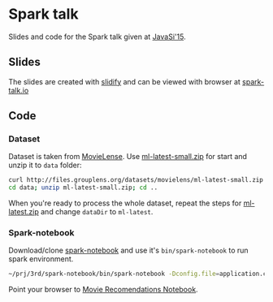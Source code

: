 # Spark talk
Slides and code for the Spark talk given at [JavaSi'15](http://java.sioug.si/).
## Slides
The slides are created with [slidify](http://slidify.org/) and can be viewed with browser at [spark-talk.io](http://spark-takl.io)
## Code
### Dataset
Dataset is taken from [MovieLense](http://grouplens.org/datasets/movielens/). Use [ml-latest-small.zip](http://files.grouplens.org/datasets/movielens/ml-latest-small.zip) for start and unzip it to `data` folder:

```bash
curl http://files.grouplens.org/datasets/movielens/ml-latest-small.zip -O data/ml-latest-small.zip
cd data; unzip ml-latest-small.zip; cd ..
```

When you're ready to process the whole dataset, repeat the steps for [ml-latest.zip](http://files.grouplens.org/datasets/movielens/ml-latest.zip) and change `dataDir` to `ml-latest`.

### Spark-notebook
Download/clone [spark-notebook](https://github.com/andypetrella/spark-notebook) and use it's `bin/spark-notebook` to run spark environment.

```bash
~/prj/3rd/spark-notebook/bin/spark-notebook -Dconfig.file=application.conf
```
Point your browser to [Movie Recomendations Notebook](http://localhost:9000/notebooks/Movie%20Recomendation.snb).